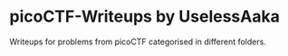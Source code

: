 # picoCTF-Writeups by UselessAaka

Writeups for problems from picoCTF categorised in different folders.
